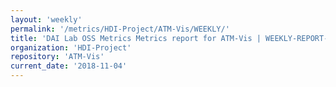 ```yaml
---
layout: 'weekly'
permalink: '/metrics/HDI-Project/ATM-Vis/WEEKLY/'
title: 'DAI Lab OSS Metrics Metrics report for ATM-Vis | WEEKLY-REPORT-2018-11-04'
organization: 'HDI-Project'
repository: 'ATM-Vis'
current_date: '2018-11-04'
---
```

